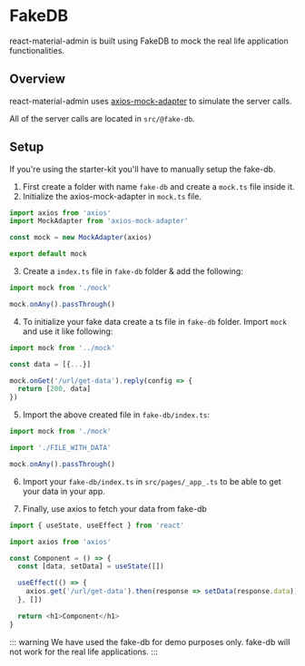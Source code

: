 # FakeDB

react-material-admin is built using FakeDB to mock the real life application functionalities.

## Overview

react-material-admin uses [axios-mock-adapter](https://github.com/ctimmerm/axios-mock-adapter) to simulate the server calls.

All of the server calls are located in `src/@fake-db`.

## Setup

If you're using the starter-kit you'll have to manually setup the fake-db.

1.  First create a folder with name `fake-db` and create a `mock.ts` file inside it.
2.  Initialize the axios-mock-adapter in `mock.ts` file.

```js
import axios from 'axios'
import MockAdapter from 'axios-mock-adapter'

const mock = new MockAdapter(axios)

export default mock
```

3. Create a `index.ts` file in `fake-db` folder & add the following:

```js
import mock from './mock'

mock.onAny().passThrough()
```

4.  To initialize your fake data create a ts file in `fake-db` folder. Import `mock` and use it like following:

```js
import mock from '../mock'

const data = [{...}]

mock.onGet('/url/get-data').reply(config => {
  return [200, data]
})
```

5.  Import the above created file in `fake-db/index.ts`:

```js
import mock from './mock'

import './FILE_WITH_DATA'

mock.onAny().passThrough()
```

6. Import your `fake-db/index.ts` in `src/pages/_app_.ts` to be able to get your data in your app.

7. Finally, use axios to fetch your data from fake-db

```js
import { useState, useEffect } from 'react'

import axios from 'axios'

const Component = () => {
  const [data, setData] = useState([])

  useEffect(() => {
    axios.get('/url/get-data').then(response => setData(response.data))
  }, [])

  return <h1>Component</h1>
}
```

::: warning
We have used the fake-db for demo purposes only. fake-db will not work for the real life applications.
:::
